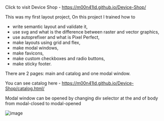 Click to visit Device Shop - https://m00n41ld.github.io/Device-Shop/

This was my first layout project, 
On this project I trained how to
- write semantic layout and validate it,
- use svg and what is the difference between raster and vector graphics,
- use autoprefixer and what is Pixel Perfect,
- make layouts using grid and flex,
- make modal windows, 
- make favicons, 
- make custom checkboxes and radio buttons,
- make sticky footer.

There are 2 pages: main and catalog and one modal window. 

You can see catalog here - https://m00n41ld.github.io/Device-Shop/catalog.html/

Modal window can be opened by changing div selector at the and of body from modal-closed to modal-opened 

![image](https://user-images.githubusercontent.com/105647939/221809579-681acb0c-0fda-4e21-a678-831fb47994c9.png)


